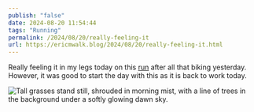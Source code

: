 ```yaml
---
publish: "false"
date: 2024-08-20 11:54:44
tags: "Running"
permalink: /2024/08/20/really-feeling-it
url: https://ericmwalk.blog/2024/08/20/really-feeling-it.html
---
```


Really feeling it in my legs today on this [run](https://strava.com/activities/12195313337) after all that biking yesterday. However, it was good to start the day with this as it is back to work today.

![Tall grasses stand still, shrouded in morning mist, with a line of trees in the background under a softly glowing dawn sky.](https://ericmwalk.blog/uploads/2024/img-1601.jpeg)